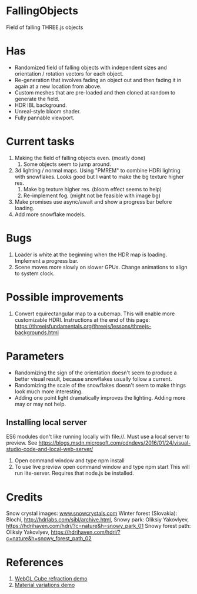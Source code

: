 # FallingObjects
 Field of falling THREE.js objects
 
# Has
* Randomized field of falling objects with independent sizes and orientation / rotation vectors for each object.
* Re-generation that involves fading an object out and then fading it in again at a new location from above.
* Custom meshes that are pre-loaded and then cloned at random to generate the field.
* HDR IBL background.
* Unreal-style bloom shader.
* Fully pannable viewport.

# Current tasks
1. Making the field of falling objects even. (mostly done)
    1. Some objects seem to jump around.
1. 3d lighting / normal maps. Using "PMREM" to combine HDRi lighting with snowflakes. Looks good but I want to make the bg texture higher res.
    1. Make bg texture higher res. (bloom effect seems to help)
    2. Re-implement fog. (might not be feasible with image bg)
1. Make promises use async/await and show a progress bar before loading.
1. Add more snowflake models.

# Bugs
1. Loader is white at the beginning when the HDR map is loading. Implement a progress bar.
2. Scene moves more slowly on slower GPUs. Change animations to align to system clock.

# Possible improvements
1. Convert equirectangular map to a cubemap. This will enable more customizable HDRI. Instructions at the end of this page:
https://threejsfundamentals.org/threejs/lessons/threejs-backgrounds.html

# Parameters
* Randomizing the sign of the orientation doesn't seem to produce a better visual result, because snowflakes usually follow a current.
* Randomizing the scale of the snowflakes doesn't seem to make things look much more interesting.
* Adding one point light dramatically improves the lighting. Adding more may or may not help.

## Installing local server
ES6 modules don't like running locally with file://. Must use a local server to preview. See https://blogs.msdn.microsoft.com/cdndevs/2016/01/24/visual-studio-code-and-local-web-server/

1. Open command window and type npm install
2. To use live preview open command window and type npm start
This will run lite-server.
Requires that node.js be installed.

# Credits
Snow crystal images: www.snowcrystals.com
Winter forest (Slovakia): Blochi, http://hdrlabs.com/sibl/archive.html, 
Snowy park: Oliksiy Yakovlyev, https://hdrihaven.com/hdri/?c=nature&h=snowy_park_01
Snowy forest path: Oliksiy Yakovlyev, https://hdrihaven.com/hdri/?c=nature&h=snowy_forest_path_02

# References
1. <a href="https://threejs.org/examples/?q=materials#webgl_materials_cubemap_balls_refraction">WebGL Cube refraction demo</a>
2. <a href="https://threejs.org/examples/webgl_materials_variations_standard.html">Material variations demo</a>